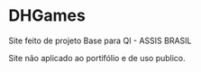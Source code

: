 # DHGames

Site feito de projeto Base para QI - ASSIS BRASIL

Site não aplicado ao portifólio e de uso publico.
